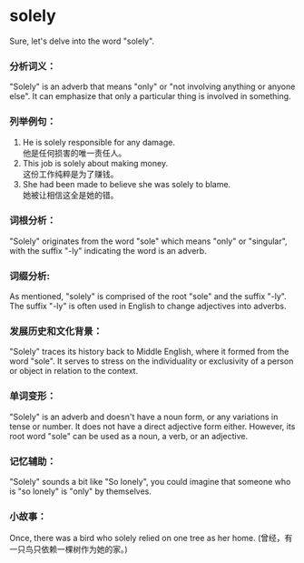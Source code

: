 # solely

Sure, let's delve into the word "solely".

  

### 分析词义：

  

"Solely" is an adverb that means "only" or "not involving anything or anyone else". It can emphasize that only a particular thing is involved in something.

  

### 列举例句：

  

1.  He is solely responsible for any damage.  
    他是任何损害的唯一责任人。
2.  This job is solely about making money.  
    这份工作纯粹是为了赚钱。
3.  She had been made to believe she was solely to blame.  
    她被让相信这全是她的错。

  

### 词根分析：

  

"Solely" originates from the word "sole" which means "only" or "singular", with the suffix "-ly" indicating the word is an adverb.

  

### 词缀分析:

  

As mentioned, "solely" is comprised of the root "sole" and the suffix "-ly". The suffix "-ly" is often used in English to change adjectives into adverbs.

  

### 发展历史和文化背景：

  

"Solely" traces its history back to Middle English, where it formed from the word "sole". It serves to stress on the individuality or exclusivity of a person or object in relation to the context.

  

### 单词变形：

  

"Solely" is an adverb and doesn't have a noun form, or any variations in tense or number. It does not have a direct adjective form either. However, its root word "sole" can be used as a noun, a verb, or an adjective.

  

### 记忆辅助：

  

"Solely" sounds a bit like "So lonely", you could imagine that someone who is "so lonely" is "only" by themselves.

  

### 小故事：

  

Once, there was a bird who solely relied on one tree as her home. (曾经，有一只鸟只依赖一棵树作为她的家。)
